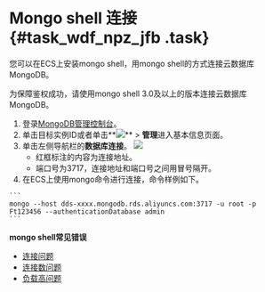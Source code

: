 # Mongo shell 连接 {#task_wdf_npz_jfb .task}

您可以在ECS上安装mongo shell，用mongo shell的方式连接云数据库MongoDB。

为保障鉴权成功，请使用mongo shell 3.0及以上的版本连接云数据库MongoDB。

1.   登录[MongoDB管理控制台](https://mongodb.console.aliyun.com/#/mongodb/detail/dds-bp141308a7947204/info)。 
2.  单击目标实例ID或者单击**![](http://static-aliyun-doc.oss-cn-hangzhou.aliyuncs.com/assets/img/6671/154210182613267_zh-CN.png)** \> **管理**进入基本信息页面。 
3.  单击左侧导航栏的**数据库连接**。 ![](http://static-aliyun-doc.oss-cn-hangzhou.aliyuncs.com/assets/img/6675/154210182631535_zh-CN.png)
    -   红框标注的内容为连接地址。
    -   端口号为3717，连接地址和端口号之间用冒号隔开。
4.   在ECS上使用mongo命令进行连接，命令样例如下。 

    ```
    mongo --host dds-xxxx.mongodb.rds.aliyuncs.com:3717 -u root -p Ft123456 --authenticationDatabase admin
    ```


**mongo shell常见错误**

-   [连接问题](https://www.alibabacloud.com/help/zh/doc-detail/61100.htm)
-   [连接数问题](https://www.alibabacloud.com/help/zh/doc-detail/61114.htm)
-   [负载高问题](https://www.alibabacloud.com/help/zh/doc-detail/61149.htm)

